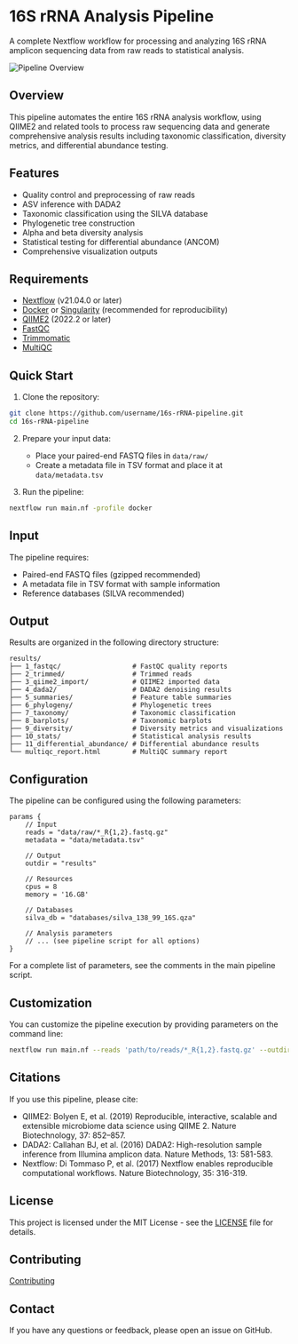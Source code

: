 # 16S rRNA Analysis Pipeline

A complete Nextflow workflow for processing and analyzing 16S rRNA amplicon sequencing data from raw reads to statistical analysis.

![Pipeline Overview](docs/images/workflow-diagram.mermaid)

## Overview

This pipeline automates the entire 16S rRNA analysis workflow, using QIIME2 and related tools to process raw sequencing data and generate comprehensive analysis results including taxonomic classification, diversity metrics, and differential abundance testing.

## Features

- Quality control and preprocessing of raw reads
- ASV inference with DADA2
- Taxonomic classification using the SILVA database
- Phylogenetic tree construction
- Alpha and beta diversity analysis
- Statistical testing for differential abundance (ANCOM)
- Comprehensive visualization outputs

## Requirements

- [Nextflow](https://www.nextflow.io/) (v21.04.0 or later)
- [Docker](https://www.docker.com/) or [Singularity](https://sylabs.io/singularity/) (recommended for reproducibility)
- [QIIME2](https://qiime2.org/) (2022.2 or later)
- [FastQC](https://www.bioinformatics.babraham.ac.uk/projects/fastqc/)
- [Trimmomatic](http://www.usadellab.org/cms/?page=trimmomatic)
- [MultiQC](https://multiqc.info/)

## Quick Start

1. Clone the repository:
```bash
git clone https://github.com/username/16s-rRNA-pipeline.git
cd 16s-rRNA-pipeline
```

2. Prepare your input data:
   - Place your paired-end FASTQ files in `data/raw/`
   - Create a metadata file in TSV format and place it at `data/metadata.tsv`

3. Run the pipeline:
```bash
nextflow run main.nf -profile docker
```

## Input

The pipeline requires:
- Paired-end FASTQ files (gzipped recommended)
- A metadata file in TSV format with sample information
- Reference databases (SILVA recommended)

## Output

Results are organized in the following directory structure:

```
results/
├── 1_fastqc/                  # FastQC quality reports
├── 2_trimmed/                 # Trimmed reads
├── 3_qiime2_import/           # QIIME2 imported data
├── 4_dada2/                   # DADA2 denoising results
├── 5_summaries/               # Feature table summaries
├── 6_phylogeny/               # Phylogenetic trees
├── 7_taxonomy/                # Taxonomic classification
├── 8_barplots/                # Taxonomic barplots
├── 9_diversity/               # Diversity metrics and visualizations
├── 10_stats/                  # Statistical analysis results
├── 11_differential_abundance/ # Differential abundance results
└── multiqc_report.html        # MultiQC summary report
```

## Configuration

The pipeline can be configured using the following parameters:

```nextflow
params {
    // Input
    reads = "data/raw/*_R{1,2}.fastq.gz"
    metadata = "data/metadata.tsv"
    
    // Output
    outdir = "results"
    
    // Resources
    cpus = 8
    memory = '16.GB'
    
    // Databases
    silva_db = "databases/silva_138_99_16S.qza"
    
    // Analysis parameters
    // ... (see pipeline script for all options)
}
```

For a complete list of parameters, see the comments in the main pipeline script.

## Customization

You can customize the pipeline execution by providing parameters on the command line:

```bash
nextflow run main.nf --reads 'path/to/reads/*_R{1,2}.fastq.gz' --outdir 'my_results' --cpus 16
```

## Citations

If you use this pipeline, please cite:

- QIIME2: Bolyen E, et al. (2019) Reproducible, interactive, scalable and extensible microbiome data science using QIIME 2. Nature Biotechnology, 37: 852–857.
- DADA2: Callahan BJ, et al. (2016) DADA2: High-resolution sample inference from Illumina amplicon data. Nature Methods, 13: 581-583.
- Nextflow: Di Tommaso P, et al. (2017) Nextflow enables reproducible computational workflows. Nature Biotechnology, 35: 316-319.

## License

This project is licensed under the MIT License - see the [LICENSE](LICENSE) file for details.

## Contributing

[Contributing](/CONTRIBUTING.md) 

## Contact

If you have any questions or feedback, please open an issue on GitHub.
